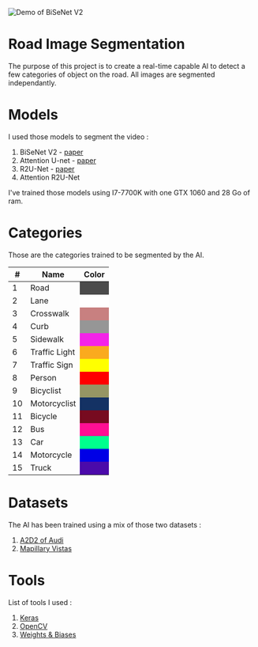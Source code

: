 <p align="center">

![Demo of BiSeNet V2](image/bisenetv2.gif)

</p>

# Road Image Segmentation

The purpose of this project is to create a real-time capable AI to detect a few categories of object on the road.
All images are segmented independantly.

# Models
I used those models to segment the video :
1. BiSeNet V2 - [paper](https://arxiv.org/abs/2004.02147)
2. Attention U-net - [paper](https://arxiv.org/abs/1802.06955)
3. R2U-Net - [paper](https://arxiv.org/abs/1802.06955)
4. Attention R2U-Net

I've trained those models using I7-7700K with one GTX 1060 and 28 Go of ram.

# Categories

Those are the categories trained to be segmented by the AI.

<table class="categories">
    <thead>
        <tr>
            <th>#</th>
            <th>Name</th>
            <th>Color</th>
        </tr>
    </thead>
    <tbody>
        <tr><td>1</td><td>Road</td><td bgcolor="#4b4b4b"></td></tr>
        <tr><td>2</td><td>Lane</td><td bgcolor="#ffffff"></td></tr>
        <tr><td>3</td><td>Crosswalk</td><td bgcolor="#c88080"></td></tr>
        <tr><td>4</td><td>Curb</td><td bgcolor="#969696"></td></tr>
        <tr><td>5</td><td>Sidewalk</td><td bgcolor="#f423e8"></td></tr>
        <tr><td>6</td><td>Traffic Light</td><td bgcolor="#faaa1e"></td></tr>
        <tr><td>7</td><td>Traffic Sign</td><td bgcolor="#ffff00"></td></tr>
        <tr><td>8</td><td>Person</td><td bgcolor="#ff0000"></td></tr>
        <tr><td>9</td><td>Bicyclist</td><td bgcolor="#969664"></td></tr>
        <tr><td>10</td><td>Motorcyclist</td><td bgcolor="#143264"></td></tr>
        <tr><td>11</td><td>Bicycle</td><td bgcolor="#770b20"></td></tr>
        <tr><td>12</td><td>Bus</td><td bgcolor="#ff0f93"></td></tr>
        <tr><td>13</td><td>Car</td><td bgcolor="#00ff8e"></td></tr>
        <tr><td>14</td><td>Motorcycle</td><td bgcolor="#0000e6"></td></tr>
        <tr><td>15</td><td>Truck</td><td bgcolor="#4b0aaa"></td></tr>
    </tbody>
</table>

# Datasets
The AI has been trained using a mix of those two datasets :
1. [A2D2 of Audi](https://www.a2d2.audi/a2d2/en.html) 
2. [Mapillary Vistas](https://www.mapillary.com/dataset/vistas)


# Tools
List of tools I used :
1. [Keras](https://keras.io/)
2. [OpenCV](https://opencv.org/)
3. [Weights & Biases](https://wandb.ai/)